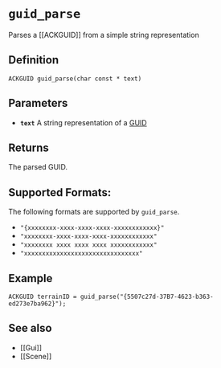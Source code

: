 # `guid_parse`

Parses a [[ACKGUID]] from a simple string representation

## Definition
```ack
ACKGUID guid_parse(char const * text)
```

## Parameters

- **`text`**
  A string representation of a [GUID](ACKGUID.htm)
	
## Returns
The parsed GUID.

## Supported Formats:
The following formats are supported by `guid_parse`.

- `"{xxxxxxxx-xxxx-xxxx-xxxx-xxxxxxxxxxxx}"`
- `"xxxxxxxx-xxxx-xxxx-xxxx-xxxxxxxxxxxx"`
- `"xxxxxxxx xxxx xxxx xxxx xxxxxxxxxxxx"`
- `"xxxxxxxxxxxxxxxxxxxxxxxxxxxxxxxx"`

## Example
```ack
ACKGUID terrainID = guid_parse("{5507c27d-37B7-4623-b363-ed273e7ba962}");
```

## See also
- [[Gui]]
- [[Scene]]